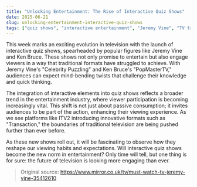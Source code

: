 ```yaml
---
title: "Unlocking Entertainment: The Rise of Interactive Quiz Shows"
date: 2025-06-21
slug: unlocking-entertainment-interactive-quiz-shows
tags: ["quiz shows", "interactive entertainment", "Jeremy Vine", "TV trends"]
---
```


This week marks an exciting evolution in television with the launch of interactive quiz shows, spearheaded by popular figures like Jeremy Vine and Ken Bruce. These shows not only promise to entertain but also engage viewers in a way that traditional formats have struggled to achieve. With Jeremy Vine's "Celebrity Puzzling" and Ken Bruce's "PopMasterTV," audiences can expect mind-bending twists that challenge their knowledge and quick thinking.

The integration of interactive elements into quiz shows reflects a broader trend in the entertainment industry, where viewer participation is becoming increasingly vital. This shift is not just about passive consumption; it invites audiences to be part of the action, enhancing their viewing experience. As we see platforms like ITV2 introducing innovative formats such as "Transaction," the boundaries of traditional television are being pushed further than ever before.

As these new shows roll out, it will be fascinating to observe how they reshape our viewing habits and expectations. Will interactive quiz shows become the new norm in entertainment? Only time will tell, but one thing is for sure: the future of television is looking more engaging than ever.

> Original source: https://www.mirror.co.uk/tv/must-watch-tv-jeremy-vine-35412610